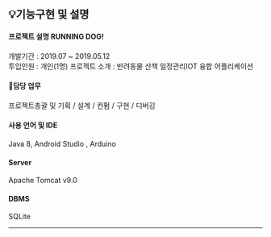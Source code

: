## 💡기능구현 및 설명
#### 프로젝트 설명 RUNNING DOG!
개발기간 : 2019.07 ~ 2019.05.12  
투입인원 : 개인(1명)
프로젝트 소개 : 반려동물 산책 일정관리IOT 융합 어플리케이션

#### 📌담당 업무
프로젝트총괄 및 기획 / 설계 / 컨펌 / 구현 / 디버깅

#### 사용 언어 및 IDE
Java 8, Android Studio , Arduino

#### Server
Apache Tomcat v9.0

#### DBMS
SQLite

---
